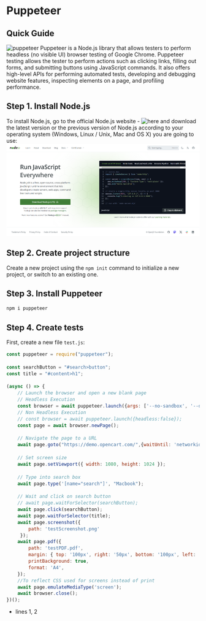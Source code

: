 # Puppeteer
## Quick Guide
![puppeteer](https://user-images.githubusercontent.com/10379601/29446482-04f7036a-841f-11e7-9872-91d1fc2ea683.png)
Puppeteer is a Node.js library that allows testers to perform headless (no visible UI) browser testing of Google Chrome. Puppeteer testing allows the tester to perform actions such as clicking links, filling out forms, and submitting buttons using JavaScript commands. It also offers high-level APIs for performing automated tests, developing and debugging website features, inspecting elements on a page, and profiling performance.
## Step 1. Install Node.js
To install Node.js, go to the official Node.js website - ![here](https://nodejs.org/en) and download the latest version or the previous version of Node.js according to your operating system (Windows, Linux / Unix, Mac and OS X) you are going to use:
![alt text](image.png)
## Step 2. Create project structure
Create a new project using the ``npm init`` command to initialize a new project, or switch to an existing one.
## Step 3. Install Puppeteer
```bash
npm i puppeteer
```
## Step 4. Create tests
First, create a new file ``test.js``:
```javascript showLineNumbers
const puppeteer = require("puppeteer");

const searchButton = "#search>button";
const title = "#content>h1";

(async () => {
    // Launch the browser and open a new blank page
    // Headless Execution
    const browser = await puppeteer.launch({args: ['--no-sandbox', '--disable-setuid-sandbox']});
    // Non Headless Execution
    // const browser = await puppeteer.launch({headless:false});
    const page = await browser.newPage();

    // Navigate the page to a URL
    await page.goto("https://demo.opencart.com/",{waitUntil: 'networkidle0'});

    // Set screen size
    await page.setViewport({ width: 1080, height: 1024 });

    // Type into search box
    await page.type('[name="search"]', "Macbook");

    // Wait and click on search button
    // await page.waitForSelector(searchButton);
    await page.click(searchButton);
    await page.waitForSelector(title);
    await page.screenshot({
        path: 'testScreenshot.png'
     });
    await page.pdf({
        path: 'testPDF.pdf',
        margin: { top: '100px', right: '50px', bottom: '100px', left: '50px' },
        printBackground: true,
        format: 'A4',
    });
    //To reflect CSS used for screens instead of print
    await page.emulateMediaType('screen');
    await browser.close();
})();
```
* lines 1, 2 
